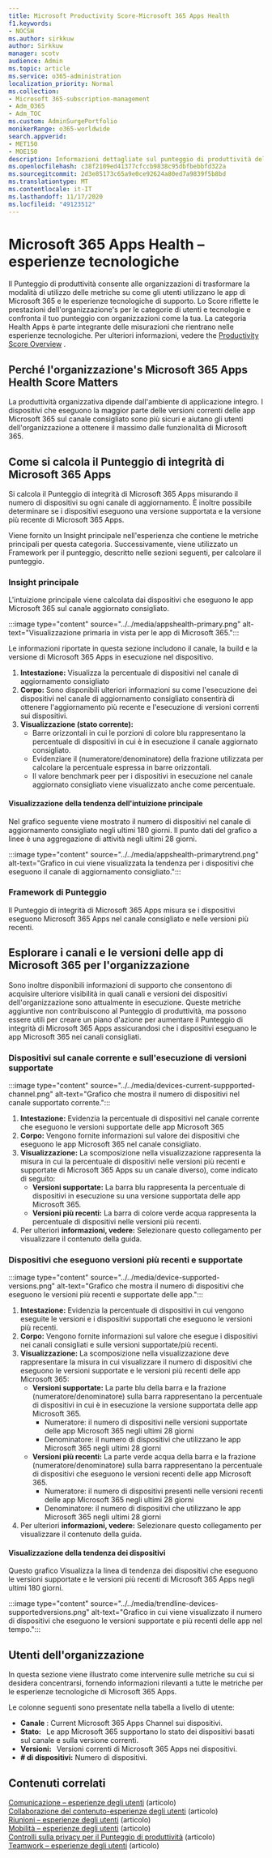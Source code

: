 ```yaml
---
title: Microsoft Productivity Score-Microsoft 365 Apps Health
f1.keywords:
- NOCSH
ms.author: sirkkuw
author: Sirkkuw
manager: scotv
audience: Admin
ms.topic: article
ms.service: o365-administration
localization_priority: Normal
ms.collection:
- Microsoft 365-subscription-management
- Adm_O365
- Adm_TOC
ms.custom: AdminSurgePortfolio
monikerRange: o365-worldwide
search.appverid:
- MET150
- MOE150
description: Informazioni dettagliate sul punteggio di produttività delle app di Microsoft 365 Apps Health-Technology.
ms.openlocfilehash: c38f2109ed41377cfccb9838c95dbfbebbfd322a
ms.sourcegitcommit: 2d3e85173c65a9e0ce92624a80ed7a9839f5b8bd
ms.translationtype: MT
ms.contentlocale: it-IT
ms.lasthandoff: 11/17/2020
ms.locfileid: "49123512"
---
```

# <a name="microsoft-365-apps-health--technology-experiences"></a>Microsoft 365 Apps Health – esperienze tecnologiche

Il Punteggio di produttività consente alle organizzazioni di trasformare la modalità di utilizzo delle metriche su come gli utenti utilizzano le app di Microsoft 365 e le esperienze tecnologiche di supporto. Lo Score riflette le prestazioni dell'organizzazione&#39;s per le categorie di utenti e tecnologie e confronta il tuo punteggio con organizzazioni come la tua. La categoria Health Apps è parte integrante delle misurazioni che rientrano nelle esperienze tecnologiche. Per ulteriori informazioni, vedere the [Productivity Score Overview](productivity-score.md) .

## <a name="why-your-organization39s-microsoft-365-apps-health-score-matters"></a>Perché l'organizzazione&#39;s Microsoft 365 Apps Health Score Matters

La produttività organizzativa dipende dall'ambiente di applicazione integro. I dispositivi che eseguono la maggior parte delle versioni correnti delle app Microsoft 365 sul canale consigliato sono più sicuri e aiutano gli utenti dell'organizzazione a ottenere il massimo dalle funzionalità di Microsoft 365.

## <a name="how-we-calculate-the-microsoft-365-apps-health-score"></a>Come si calcola il Punteggio di integrità di Microsoft 365 Apps

Si calcola il Punteggio di integrità di Microsoft 365 Apps misurando il numero di dispositivi su ogni canale di aggiornamento. È inoltre possibile determinare se i dispositivi eseguono una versione supportata e la versione più recente di Microsoft 365 Apps.

Viene fornito un Insight principale nell'esperienza che contiene le metriche principali per questa categoria. Successivamente, viene utilizzato un Framework per il punteggio, descritto nelle sezioni seguenti, per calcolare il punteggio.

### <a name="primary-insight"></a>Insight principale

L'intuizione principale viene calcolata dai dispositivi che eseguono le app Microsoft 365 sul canale aggiornato consigliato.

:::image type="content" source="../../media/appshealth-primary.png" alt-text="Visualizzazione primaria in vista per le app di Microsoft 365.":::

Le informazioni riportate in questa sezione includono il canale, la build e la versione di Microsoft 365 Apps in esecuzione nel dispositivo.

1. **Intestazione:**  Visualizza la percentuale di dispositivi nel canale di aggiornamento consigliato
1. **Corpo:**  Sono disponibili ulteriori informazioni su come l'esecuzione dei dispositivi nel canale di aggiornamento consigliato consentirà di ottenere l'aggiornamento più recente e l'esecuzione di versioni correnti sui dispositivi.
1. **Visualizzazione (stato corrente):**
    - Barre orizzontali in cui le porzioni di colore blu rappresentano la percentuale di dispositivi in cui è in esecuzione il canale aggiornato consigliato.
    - Evidenziare il (numeratore/denominatore) della frazione utilizzata per calcolare la percentuale espressa in barre orizzontali.
    - Il valore benchmark peer per i dispositivi in esecuzione nel canale aggiornato consigliato viene visualizzato anche come percentuale.

#### <a name="trend-visualization-of-the-primary-insight"></a>Visualizzazione della tendenza dell'intuizione principale

Nel grafico seguente viene mostrato il numero di dispositivi nel canale di aggiornamento consigliato negli ultimi 180 giorni. Il punto dati del grafico a linee è una aggregazione di attività negli ultimi 28 giorni.

:::image type="content" source="../../media/appshealth-primarytrend.png" alt-text="Grafico in cui viene visualizzata la tendenza per i dispositivi che eseguono il canale di aggiornamento consigliato.":::

### <a name="scoring-framework"></a>Framework di Punteggio

Il Punteggio di integrità di Microsoft 365 Apps misura se i dispositivi eseguono Microsoft 365 Apps nel canale consigliato e nelle versioni più recenti.

## <a name="explore-your-organization-microsoft-365-app-channels-and-versions"></a>Esplorare i canali e le versioni delle app di Microsoft 365 per l'organizzazione

Sono inoltre disponibili informazioni di supporto che consentono di acquisire ulteriore visibilità in quali canali e versioni dei dispositivi dell'organizzazione sono attualmente in esecuzione. Queste metriche aggiuntive non contribuiscono al Punteggio di produttività, ma possono essere utili per creare un piano d'azione per aumentare il Punteggio di integrità di Microsoft 365 Apps assicurandosi che i dispositivi eseguano le app Microsoft 365 nei canali consigliati.

### <a name="devices-on-current-channel-and-running-supported-versions"></a>Dispositivi sul canale corrente e sull'esecuzione di versioni supportate

:::image type="content" source="../../media/devices-current-suppported-channel.png" alt-text="Grafico che mostra il numero di dispositivi nel canale supportato corrente.":::

1. **Intestazione:**  Evidenzia la percentuale di dispositivi nel canale corrente che eseguono le versioni supportate delle app Microsoft 365
1. **Corpo:**  Vengono fornite informazioni sul valore dei dispositivi che eseguono le app Microsoft 365 nel canale consigliato.
1. **Visualizzazione:**  La scomposizione nella visualizzazione rappresenta la misura in cui la percentuale di dispositivi nelle versioni più recenti e supportate di Microsoft 365 Apps su un canale diverso), come indicato di seguito:
    - **Versioni supportate:** La barra blu rappresenta la percentuale di dispositivi in esecuzione su una versione supportata delle app Microsoft 365.
    - **Versioni più recenti:** La barra di colore verde acqua rappresenta la percentuale di dispositivi nelle versioni più recenti.
1. Per ulteriori **informazioni, vedere:**   Selezionare questo collegamento per visualizzare il contenuto della guida.

### <a name="devices-running-latest-and-supported-versions"></a>Dispositivi che eseguono versioni più recenti e supportate

:::image type="content" source="../../media/device-supported-versions.png" alt-text="Grafico che mostra il numero di dispositivi che eseguono le versioni più recenti e supportate delle app.":::

1. **Intestazione:**  Evidenzia la percentuale di dispositivi in cui vengono eseguite le versioni e i dispositivi supportati che eseguono le versioni più recenti.
1. **Corpo:**  Vengono fornite informazioni sul valore che esegue i dispositivi nei canali consigliati e sulle versioni supportate/più recenti.
1. **Visualizzazione:** La scomposizione nella visualizzazione deve rappresentare la misura in cui visualizzare il numero di dispositivi che eseguono le versioni supportate e le versioni più recenti delle app Microsoft 365:
    - **Versioni supportate:** La parte blu della barra e la frazione (numeratore/denominatore) sulla barra rappresentano la percentuale di dispositivi in cui è in esecuzione la versione supportata delle app Microsoft 365.
        - Numeratore: il numero di dispositivi nelle versioni supportate delle app Microsoft 365 negli ultimi 28 giorni
        - Denominatore: il numero di dispositivi che utilizzano le app Microsoft 365 negli ultimi 28 giorni
    - **Versioni più recenti:** La parte verde acqua della barra e la frazione (numeratore/denominatore) sulla barra rappresentano la percentuale di dispositivi che eseguono le versioni recenti delle app Microsoft 365.
        - Numeratore: il numero di dispositivi presenti nelle versioni recenti delle app Microsoft 365 negli ultimi 28 giorni
        - Denominatore: il numero di dispositivi che utilizzano le app Microsoft 365 negli ultimi 28 giorni
1. Per ulteriori **informazioni, vedere:**   Selezionare questo collegamento per visualizzare il contenuto della guida.

#### <a name="trend-visualization-of-the-devices"></a>Visualizzazione della tendenza dei dispositivi

Questo grafico Visualizza la linea di tendenza dei dispositivi che eseguono le versioni supportate e le versioni più recenti di Microsoft 365 Apps negli ultimi 180 giorni.

:::image type="content" source="../../media/trendline-devices-supportedversions.png" alt-text="Grafico in cui viene visualizzato il numero di dispositivi che eseguono le versioni supportate e più recenti delle app nel tempo.":::

## <a name="people-in-your-organization"></a>Utenti dell'organizzazione

In questa sezione viene illustrato come intervenire sulle metriche su cui si desidera concentrarsi, fornendo informazioni rilevanti a tutte le metriche per le esperienze tecnologiche di Microsoft 365 Apps.

Le colonne seguenti sono presentate nella tabella a livello di utente:

- **Canale** : Current Microsoft 365 Apps Channel sui dispositivi.
- **Stato:**   Le app Microsoft 365 supportano lo stato dei dispositivi basati sul canale e sulla versione correnti.
- **Versioni:**   Versioni correnti di Microsoft 365 Apps nei dispositivi.
- **# di dispositivi:**  Numero di dispositivi.

## <a name="related-content"></a>Contenuti correlati

[Comunicazione – esperienze degli utenti](communication.md) (articolo) \
[Collaborazione del contenuto-esperienze degli utenti](content-collaboration.md) (articolo) \
[Riunioni – esperienze degli utenti](meetings.md) (articolo) \
[Mobilità – esperienze degli utenti](mobility.md) (articolo) \
[Controlli sulla privacy per il Punteggio di produttività](privacy.md) (articolo) \
[Teamwork – esperienze degli utenti](teamwork.md) (articolo)